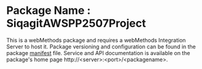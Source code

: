 # Package Name : SiqagitAWSPP2507Project
This is a webMethods package and requires a webMethods Integration Server to host it. Package versioning and configuration can be found in the package [manifest](./SiqagitAWSPP2507Project/manifest.v3) file. Service and API documentation is available on the package's home page http://&lt;server&gt;:&lt;port&gt;/&lt;packagename>.